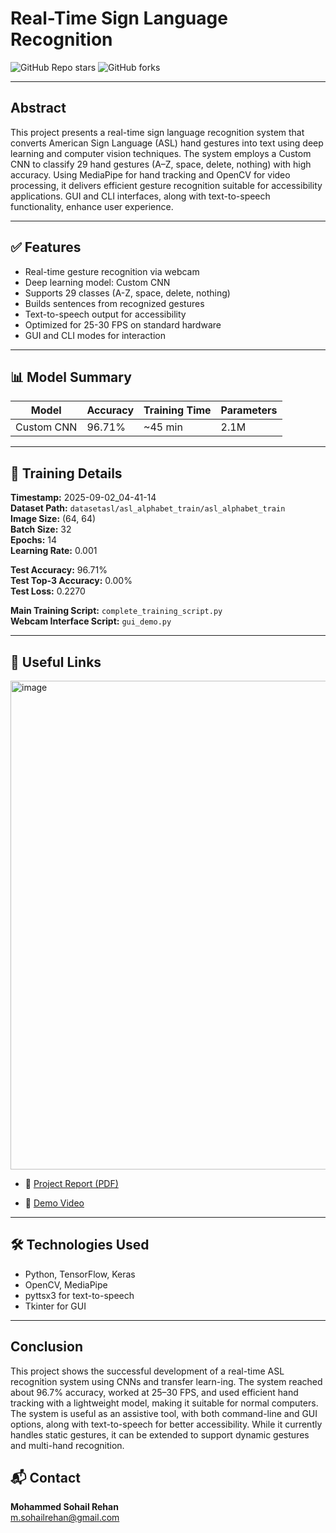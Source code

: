 # Real-Time Sign Language Recognition

![GitHub Repo stars](https://img.shields.io/github/stars/sohail-RM2004/Sign_Language_Detection-using-DL-and-CV?style=social)
![GitHub forks](https://img.shields.io/github/forks/sohail-RM2004/Sign_Language_Detection-using-DL-and-CV?style=social)


---

## Abstract

This project presents a real-time sign language recognition system that converts American Sign Language (ASL) hand gestures into text using deep learning and computer vision techniques. The system employs a Custom CNN to classify 29 hand gestures (A–Z, space, delete, nothing) with high accuracy. Using MediaPipe for hand tracking and OpenCV for video processing, it delivers efficient gesture recognition suitable for accessibility applications. GUI and CLI interfaces, along with text-to-speech functionality, enhance user experience.

---

## ✅ Features

- Real-time gesture recognition via webcam  
- Deep learning model: Custom CNN  
- Supports 29 classes (A-Z, space, delete, nothing)  
- Builds sentences from recognized gestures  
- Text-to-speech output for accessibility  
- Optimized for 25-30 FPS on standard hardware  
- GUI and CLI modes for interaction

---

## 📊 Model Summary

| Model      | Accuracy | Training Time | Parameters |
| ---------- | -------- | ------------- | ---------- |
| Custom CNN | 96.71%  | ~45 min       | 2.1M       |

---

## 🧠 Training Details

**Timestamp:** 2025-09-02_04-41-14  
**Dataset Path:** `datasetasl/asl_alphabet_train/asl_alphabet_train`  
**Image Size:** (64, 64)  
**Batch Size:** 32  
**Epochs:** 14  
**Learning Rate:** 0.001

**Test Accuracy:** 96.71%  
**Test Top-3 Accuracy:** 0.00%  
**Test Loss:** 0.2270

**Main Training Script:** `complete_training_script.py`  
**Webcam Interface Script:** `gui_demo.py`

---

## 📂 Useful Links

<img width="970" height="782" alt="image" src="https://github.com/user-attachments/assets/01d76aba-67b5-478f-9aad-d14387aa57e7" />


- 📄 [Project Report (PDF)](https://drive.google.com/file/d/1BVI9wG_SiH3DaoV2AiGHntW9Wqx7P0QY/view?usp=drive_link)
  
- 🎥 [Demo Video](https://drive.google.com/file/d/1UsTjYHd5Y9sJoXJ4DUOzvhN9LVwvD4a1/view?usp=drive_link)


---

## 🛠 Technologies Used

- Python, TensorFlow, Keras  
- OpenCV, MediaPipe  
- pyttsx3 for text-to-speech  
- Tkinter for GUI

---

## Conclusion

This project shows the successful development of a real-time ASL recognition system using CNNs and transfer learn-ing. The system reached about 96.7% accuracy, worked at 25–30 FPS, and used efficient hand tracking with a lightweight model, making it suitable for normal computers.
The system is useful as an assistive tool, with both command-line and GUI options, along with text-to-speech for better accessibility. While it currently handles static gestures, it can be extended to support dynamic gestures and multi-hand recognition.


## 📬 Contact

**Mohammed Sohail Rehan**  
m.sohailrehan@gmail.com
